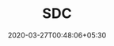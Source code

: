---
title: "SDC"
image: /images/clients/logo-sdc.png
tags: ["clients"]
date: 2020-03-27T00:48:06+05:30
draft: true
---